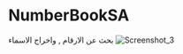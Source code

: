 # NumberBookSA
بحث عن الارقام , واخراج الاسماء 
![Screenshot_3](https://user-images.githubusercontent.com/60513427/224893457-3df4203c-cbe7-49df-a320-821c9a38f28d.png)
